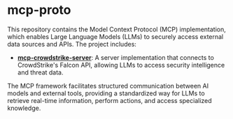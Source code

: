 # mcp-proto

This repository contains the Model Context Protocol (MCP) implementation, which enables Large Language Models (LLMs) to securely access external data sources and APIs. The project includes:

- **[mcp-crowdstrike-server](./mcp-crowdstrike-server/)**: A server implementation that connects to CrowdStrike's Falcon API, allowing LLMs to access security intelligence and threat data.

The MCP framework facilitates structured communication between AI models and external tools, providing a standardized way for LLMs to retrieve real-time information, perform actions, and access specialized knowledge.
